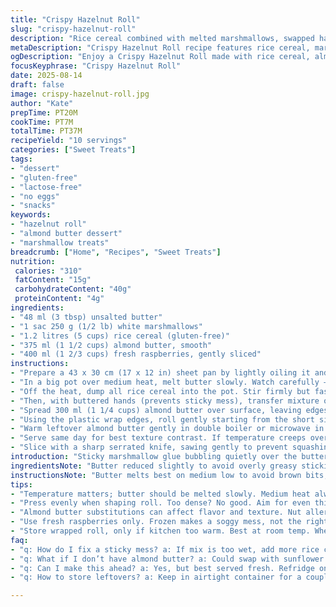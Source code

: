 ```yaml
---
title: "Crispy Hazelnut Roll"
slug: "crispy-hazelnut-roll"
description: "Rice cereal combined with melted marshmallows, swapped hazelnut spread for almond butter, fresh raspberries replacing strawberries. Butter reduced by 20%. Rolled thin on plastic wrap to keep shape. Chill before slicing to firm up. Topped with drizzled warmed almond butter for contrast. Gluten-free, lactose-free, no eggs. Textures balance sticky marshmallow base, crunchy cereal, tart raspberry bursts. Simple assembly, watch marshmallow melting to avoid scorching. Use almond butter if hazelnut allergy or to change flavor profile. Prep steps shuffled to highlight texture control and timing adjustments."
metaDescription: "Crispy Hazelnut Roll recipe features rice cereal, marshmallows, almond butter, and raspberries. Perfect for anyone avoiding gluten or lactose."
ogDescription: "Enjoy a Crispy Hazelnut Roll made with rice cereal, almond butter, and fresh raspberries. A tasty treat for gluten-free and lactose-free diets."
focusKeyphrase: "Crispy Hazelnut Roll"
date: 2025-08-14
draft: false
image: crispy-hazelnut-roll.jpg
author: "Kate"
prepTime: PT20M
cookTime: PT7M
totalTime: PT37M
recipeYield: "10 servings"
categories: ["Sweet Treats"]
tags:
- "dessert"
- "gluten-free"
- "lactose-free"
- "no eggs"
- "snacks"
keywords:
- "hazelnut roll"
- "almond butter dessert"
- "marshmallow treats"
breadcrumb: ["Home", "Recipes", "Sweet Treats"]
nutrition: 
 calories: "310"
 fatContent: "15g"
 carbohydrateContent: "40g"
 proteinContent: "4g"
ingredients:
- "48 ml (3 tbsp) unsalted butter"
- "1 sac 250 g (1/2 lb) white marshmallows"
- "1.2 litres (5 cups) rice cereal (gluten-free)"
- "375 ml (1 1/2 cups) almond butter, smooth"
- "400 ml (1 2/3 cups) fresh raspberries, gently sliced"
instructions:
- "Prepare a 43 x 30 cm (17 x 12 in) sheet pan by lightly oiling it and lining with plastic wrap. Moisten wrap slightly — it stops sticking but stay light-handed."
- "In a big pot over medium heat, melt butter slowly. Watch carefully — butter foam and crackle signal it's hot. Toss in marshmallows, stir with heat-resistant spatula, stirring steadily until fully melted. Look for glossy texture, no lumps. If sticking or browning too fast, reduce heat immediately."
- "Off the heat, dump all rice cereal into the pot. Stir firmly but fast — want cereal coated evenly before marshmallow cools and stiffens. Concentrate on folding cereal in without crushing it. Texture integrity is key."
- "Then, with buttered hands (prevents sticky mess), transfer mixture onto plastic-lined pan. Press down evenly but don’t smash too dense. Aim for uniform thickness about 1.5 cm (1/2 in). Let sit at room temp for 25 to 35 minutes until just firm but still pliable — test by pressing lightly, should bounce back without sticking."
- "Spread 300 ml (1 1/4 cups) almond butter over surface, leaving edges bare for easier rolling. Dot thinly sliced raspberries evenly atop almond butter layer. Use fresh raspberries; frozen or wet will sog the base."
- "Using the plastic wrap edges, roll gently starting from the short side, pulling wrap to create tight roll but avoid crushing fruit inside. Plastic wrap keeps roll tight and neat. Place sealed roll on a rectangular plate."
- "Warm leftover almond butter gently in double boiler or microwave in 15-second bursts until pourable but not hot—should hold viscous drip. Drizzle over roll in thin streams for visual appeal and flavor boost."
- "Serve same day for best texture contrast. If temperature creeps over 22C (70F), refrigerate wrapped but accept slightly harder texture. To re-soften, let sit 15 minutes at room temp before slicing."
- "Slice with a sharp serrated knife, sawing gently to prevent squashing the roll."
introduction: "Sticky marshmallow glue bubbling quietly over the butter’s heat. Marshmallow melting is that soft mirror surface, slowly becoming pliable lava you don’t want burning or lumpy. Rice cereal folds in – fragile, light, needs a gentle touch. Resist crushing it or sogging it. The roll gets shaped onto plastic wrap—grease your fingers, keep the stickiness at bay. Spread almond butter evenly, thick enough to hold fruit but won’t squeeze out when rolling. Raspberries add welcome sharpness and moisture, sliced paper-thin, pressed lightly but left whole. Roll tight, keep form. Drizzle more almond butter warmed to drizzle, not drown. Serve fresh, or chill slightly if warm kitchen threatens to soften it too far. A balance of textures — sticky, crunchy, tart. No eggs, gluten-free, lactose-free. Simple swaps that keep kitchen frustration low but flavor interesting."
ingredientsNote: "Butter reduced slightly to avoid overly greasy stickiness. Marshmallows stay white but watch carefully melting times, burnt sugar ruins taste fast. Rice cereal should be fresh and crisp—stale cereal clumps, breaks less attractively. Replace Nutella with almond butter for allergen swap and lighter flavor, less oily. Raspberries hold moisture better than strawberries, avoid mushiness. Plastic wrap lining is key to rolling cleanly — oil it lightly or stickiness ruins the roll’s shape. Sometimes store-bought almond butter separates; stir well before use for even consistency. If almond butter too stiff, warm gently before spreading to avoid tearing the base. Keep ingredients measured accurately—too much marshmallow makes roll sticky and heavy. Archiving method is soft chilling, not freezing, because hard freezing crackers crumbly texture."
instructionsNote: "Butter melts best on medium low to avoid brown bits, which alter flavor negatively. Melt marshmallows gently, no lumps or burning edges — that’s the sign you’re rushing. Stirring fast when adding cereal avoids clumps or uneven spots. Buttered hands are essential — otherwise, sticky marshmallow mixture sticks everywhere, slows production. Pressing evenly and quickly onto plastic wrap preserves the cereal’s crisp profile without squashing it. Let the base cool until it yields slightly to touch—not sticky, not fully firm. Spread almond butter with an offset spatula for control — prevents tearing cereal base. Roll tightly but slowly, use the cling film to help. Warm leftover almond butter in a double boiler or microwave short bursts, no overheating — too hot and it becomes too runny or oily on roll surface. Slicing serrated knife gently—don’t press hard or roll flattens. Store rolled dessert in fridge only if air temperature threatens meltdown. Bring to room temperature before slicing for easier cuts."
tips:
- "Temperature matters; butter should be melted slowly. Medium heat always. Watch for bubbling; if it foams too much, lower heat. Marshmallows, they need careful melting. No lumps, no burning. Stir constantly for glossy texture, avoid scorching."
- "Press evenly when shaping roll. Too dense? No good. Aim for even thickness around 1.5 cm. If too soft after cooling, it’ll squeeze out filling when rolled. Check firm but pliable texture by lightly pressing."
- "Almond butter substitutions can affect flavor and texture. Nut allergies, use seed butter. If almond butter is too stiff, warm gently before spreading—don’t tear the base layer. Cool it right, that’s how you keep crunch."
- "Use fresh raspberries only. Frozen makes a soggy mess, not the right balance. Thickness matters; slice them thin. Dot them evenly on the almond butter — don’t overload. Roll tightly but don’t crush."
- "Store wrapped roll, only if kitchen too warm. Best at room temp. When cutting, use a serrated knife. Saw gently, don’t squash. Freshness key, keep it crisp. Warm kitchen means chilling — balance texture."
faq:
- "q: How do I fix a sticky mess? a: If mix is too wet, add more rice cereal gradually. Need crunch balance. Too cool? Warm it slightly. Heat makes it easier to handle."
- "q: What if I don’t have almond butter? a: Could swap with sunflower seed butter, maybe peanut but deeper flavor. Viscosity might differ; adjust spreading method."
- "q: Can I make this ahead? a: Yes, but best served fresh. Refridge only if heat levels are high. Check before slicing. Re-soften at room temp, not too long though."
- "q: How to store leftovers? a: Keep in airtight container for a couple days. Refrigerate if it gets too warm out. But beware, textures differ after chilling. Just know that."

---
```


